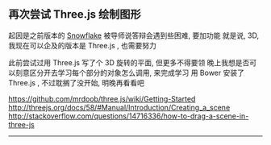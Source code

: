 
再次尝试 Three.js 绘制图形
------

起因是之前版本的 [Snowflake][snow] 被导师说答辩会遇到些困难, 要加功能
就是说, 3D, 我现在可以企及的版本是 Three.js , 也需要努力

[snow]: http://weibo.com/1651843872/zwGDOyd2c

此前尝试过用 Three.js 写了个 3D 旋转的平面, 但更多不得要领
晚上我想是否可以刻意区分开去学习每个部分的对象怎么调用, 来完成学习
用 Bower 安装了 Three.js , 不过耽搁了没开始, 明晚再看看吧

https://github.com/mrdoob/three.js/wiki/Getting-Started
http://threejs.org/docs/58/#Manual/Introduction/Creating_a_scene
http://stackoverflow.com/questions/14716336/how-to-drag-a-scene-in-three-js

------
